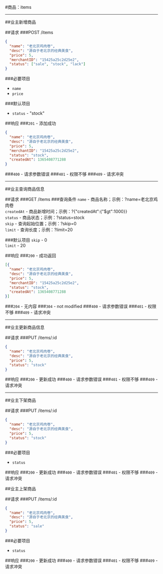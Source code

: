 #商品：items
***
##业主新增商品

##请求
###POST /items

```json
{
  "name": "老北京鸡肉卷",
  "desc": "源自于老北京的经典美食",
  "price": 5,
  "merchantID": "15425a25c2d25e2",
  "status": ["sale", "stock", "lack"]
}
```
###必要项目
* `name`  
* `price`  

###默认项目
* `status` - "stock"  


##响应
###`201` - 添加成功
```json
{
  "name": "老北京鸡肉卷",
  "desc": "源自于老北京的经典美食",
  "price": 5,
  "merchantID": "15425a25c2d25e2",
  "status": "stock",
  "createdAt": 1365408771288
}
```
###`400` - 请求参数错误
###`401` - 权限不够
###`409` - 请求冲突
***


##业主查询商品信息

##请求
###GET /items
###查询条件
`name` - 商品名称；示例：?name=老北京鸡肉卷  
`createdAt` - 商品新增时间；示例：?{"createdAt":{"$gt":1000}}  
`status` - 商品状态；示例：?status=stock  
`skip` - 查询起始位置；示例：?skip=0  
`limit` - 查询长度；示例：?limit=20  

###默认项目
`skip` - 0  
`limit` - 20  

##响应
###`200` - 成功返回
```json
[{
  "name": "老北京鸡肉卷",
  "desc": "源自于老北京的经典美食",
  "price": 5,
  "merchantID": "15425a25c2d25e2",
  "status": "stock",
  "createdAt": 1365408771288
}]
```
###`204` - 无内容
###`304` - not modified
###`400` - 请求参数错误
###`401` - 权限不够
###`409` - 请求冲突
***


##业主更新商品信息

##请求
###PUT /items/:id

```json
{
  "name": "老北京鸡肉卷",
  "desc": "源自于老北京的经典美食",
  "price": 5,
  "status": "stock"
}
```


##响应
###`200` - 更新成功
###`400` - 请求参数错误
###`401` - 权限不够
###`409` - 请求冲突
***


##业主下架商品

##请求
###PUT /items/:id

```json
{
  "name": "老北京鸡肉卷",
  "desc": "源自于老北京的经典美食",
  "price": 5,
  "status": "stock"
}
```
###必要项目
* `status`  

##响应
###`200` - 更新成功
###`400` - 请求参数错误
###`401` - 权限不够
###`409` - 请求冲突


##业主上架商品

##请求
###PUT /items/:id

```json
{
  "name": "老北京鸡肉卷",
  "desc": "源自于老北京的经典美食",
  "price": 5,
  "status": "sale"
}
```
###必要项目
* `status`  

##响应
###`200` - 更新成功
###`400` - 请求参数错误
###`401` - 权限不够
###`409` - 请求冲突
